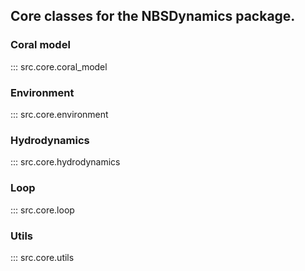 ## Core classes for the NBSDynamics package.

### Coral model
::: src.core.coral_model

### Environment
::: src.core.environment

### Hydrodynamics
::: src.core.hydrodynamics

### Loop
::: src.core.loop

### Utils
::: src.core.utils